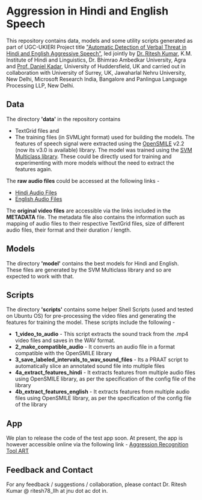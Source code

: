 # Aggression in Hindi and English Speech

This repository contains data, models and some utility scripts generated as part of UGC-UKIERI Project title ["Automatic Detection of Verbal Threat in Hindi and English Aggressive Speech"](https://sites.google.com/site/aggressionproject/home), led jointly by [Dr. Ritesh Kumar](https://www.ctrans.in/research/clresearch), K.M. Institute of Hindi and Linguistics, Dr. Bhimrao Ambedkar University, Agra and [Prof. Daniel Kadar](https://aru.ac.uk/people/daniel-kadar), University of Huddersfield, UK and carried out in collaboration with University of Surrey, UK, Jawaharlal Nehru University, New Delhi, Microsoft Research India, Bangalore and Panlingua Language Processing LLP, New Delhi.

## Data

The directory **'data'** in the repository contains 
- TextGrid files and 
- The training files (in SVMLight format) used for building the models. The features of speech signal were extracted using the [OpenSMILE](https://github.com/audeering/opensmile/releases/tag/v3.0.0) v2.2 (now its v3.0 is available) library. The model was trained using the [SVM Multiclass library](https://www.cs.cornell.edu/people/tj/svm_light/svm_multiclass.html). These could be directly used for training and experimenting with more models without the need to extract the features again.

The **raw audio files** could be accessed at the following links -
- [Hindi Audio Files](https://drive.google.com/drive/folders/1kIWRV0Klefw-_83Z7iNiNUkYEBkd0qT9?usp=sharing)
- [English Audio Files](https://drive.google.com/drive/folders/1MTDqbj2e70InjeNCinx7TkacIyuNGwyc?usp=sharing)

The **original video files** are accessible via the links included in the **METADATA** file. The metadata file also contains the information such as mapping of audio files to their respective TextGrid files, size of different audio files, their format and their duration / length.

## Models

The directory **'model'** contains the best models for Hindi and English. These files are generated by the SVM Multiclass library and so are expected to work with that.

## Scripts

The directory **'scripts'** contains some helper Shell Scripts (used and tested on Ubuntu OS) for pre-processing the video files and generating the features for training the model. These scripts include the following -
- **1_video_to_audio** - This script extracts the sound track from the .mp4 video files and saves in the WAV format.
- **2_make_compatible_audio** - It converts an audio file in a format compatible with the OpenSMILE library
- **3_save_labeled_intervals_to_wav_sound_files** - Its a PRAAT script to automatically slice an annotated sound file into multiple files
- **4a_extract_features_hindi** - It extracts features from multiple audio files using OpenSMILE library, as per the specification of the config file of the library
- **4b_extract_features_english** - It extracts features from multiple audio files using OpenSMILE library, as per the specification of the config file of the library

## App

We plan to release the code of the test app soon. At present, the app is however accessible online via the following link - [Aggression Recognition Tool ART](http://panlingua.co.in/art/)

## Feedback and Contact

For any feedback / suggestions / collaboration, please contact Dr. Ritesh Kumar @ ritesh78_llh at jnu dot ac dot in.
